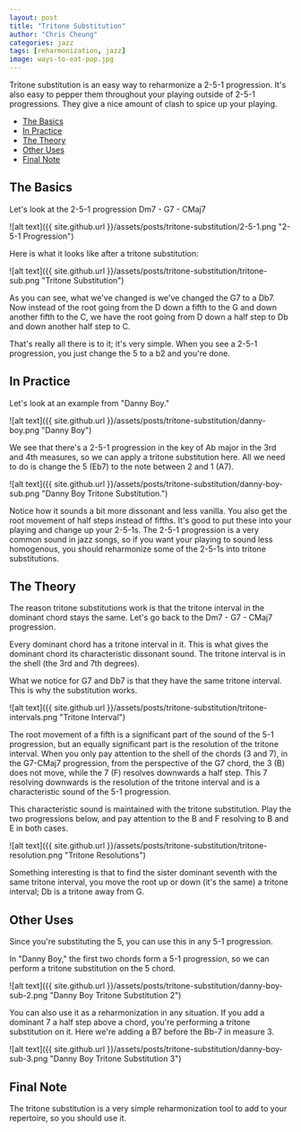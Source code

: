 ```yaml
---
layout: post
title: "Tritone Substitution"
author: "Chris Cheung"
categories: jazz
tags: [reharmonization, jazz]
image: ways-to-eat-pop.jpg
---
```


Tritone substitution is an easy way to reharmonize a 2-5-1 progression. It's also easy to pepper them throughout your playing outside of 2-5-1 progressions. They give a nice amount of clash to spice up your playing.

- [The Basics](#the-basics)
- [In Practice](#in-practice)
- [The Theory](#the-theory)
- [Other Uses](#other-uses)
- [Final Note](#final-note)

## The Basics

Let's look at the 2-5-1 progression Dm7 - G7 - CMaj7

![alt text]({{ site.github.url }}/assets/posts/tritone-substitution/2-5-1.png "2-5-1 Progression")

Here is what it looks like after a tritone substitution:

![alt text]({{ site.github.url }}/assets/posts/tritone-substitution/tritone-sub.png "Tritone Substitution")

As you can see, what we've changed is we've changed the G7 to a Db7. Now instead of the root going from the D down a fifth to the G and down another fifth to the C, we have the root going from D down a half step to Db and down another half step to C.

That's really all there is to it; it's very simple. When you see a 2-5-1 progression, you just change the 5 to a b2 and you're done.

## In Practice

Let's look at an example from "Danny Boy."

![alt text]({{ site.github.url }}/assets/posts/tritone-substitution/danny-boy.png "Danny Boy")

We see that there's a 2-5-1 progression in the key of Ab major in the 3rd and 4th measures, so we can apply a tritone substitution here. All we need to do is change the 5 (Eb7) to the note between 2 and 1 (A7).

![alt text]({{ site.github.url }}/assets/posts/tritone-substitution/danny-boy-sub.png "Danny Boy Tritone Substitution.")

Notice how it sounds a bit more dissonant and less vanilla. You also get the root movement of half steps instead of fifths. It's good to put these into your playing and change up your 2-5-1s. The 2-5-1 progression is a very common sound in jazz songs, so if you want your playing to sound less homogenous, you should reharmonize some of the 2-5-1s into tritone substitutions.

## The Theory

The reason tritone substitutions work is that the tritone interval in the dominant chord stays the same. Let's go back to the Dm7 - G7 - CMaj7 progression.

Every dominant chord has a tritone interval in it. This is what gives the dominant chord its characteristic dissonant sound. The tritone interval is in the shell (the 3rd and 7th degrees).

What we notice for G7 and Db7 is that they have the same tritone interval. This is why the substitution works.

![alt text]({{ site.github.url }}/assets/posts/tritone-substitution/tritone-intervals.png "Tritone Interval")

The root movement of a fifth is a significant part of the sound of the 5-1 progression, but an equally significant part is the resolution of the tritone interval. When you only pay attention to the shell of the chords (3 and 7), in the G7-CMaj7 progression, from the perspective of the G7 chord, the 3 (B) does not move, while the 7 (F) resolves downwards a half step. This 7 resolving downwards is the resolution of the tritone interval and is a characteristic sound of the 5-1 progression. 

This characteristic sound is maintained with the tritone substitution. Play the two progressions below, and pay attention to the B and F resolving to B and E in both cases.

![alt text]({{ site.github.url }}/assets/posts/tritone-substitution/tritone-resolution.png "Tritone Resolutions")

Something interesting is that to find the sister dominant seventh with the same tritone interval, you move the root up or down (it's the same) a tritone interval; Db is a tritone away from G.

## Other Uses

Since you're substituting the 5, you can use this in any 5-1 progression.

In "Danny Boy," the first two chords form a 5-1 progression, so we can perform a tritone substitution on the 5 chord.

![alt text]({{ site.github.url }}/assets/posts/tritone-substitution/danny-boy-sub-2.png "Danny Boy Tritone Substitution 2")

You can also use it as a reharmonization in any situation. If you add a dominant 7 a half step above a chord, you're performing a tritone substitution on it. Here we're adding a B7 before the Bb-7 in measure 3.

![alt text]({{ site.github.url }}/assets/posts/tritone-substitution/danny-boy-sub-3.png "Danny Boy Tritone Substitution 3")

## Final Note

The tritone substitution is a very simple reharmonization tool to add to your repertoire, so you should use it.